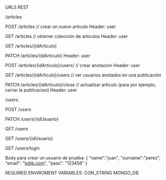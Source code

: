 URLS REST

/articles

POST /articles // crear un nuevo articulo
Header: user

GET /articles // obtener colección de articulos
Header: user

GET /articles/{idArticulo}

PATCH /articles/{idArticulo}
Header: user

POST /articles/{idArticulo}/users/ // crear anotacion
Header: user

GET /articles/{idArticulo}/users // ver usuarios anotados en una publicación

PATCH /articles/{idArticulo}/close // actualizar articulo (para por ejemplo, cerrar la publicacion)
Header: user

/users

POST /users

PATCH /users/{idUsuario}

GET /users

GET /users/{idUsuario}

GET /users/login

Body para crear un usuario de prueba:
{
  "name":"juan",
  "surname":"perez",
  "email": "b@b.com",
  "pass": "123456"
}

REQUIRED ENVIROMENT VARIABLES:
CON_STRING
MONGO_DB
